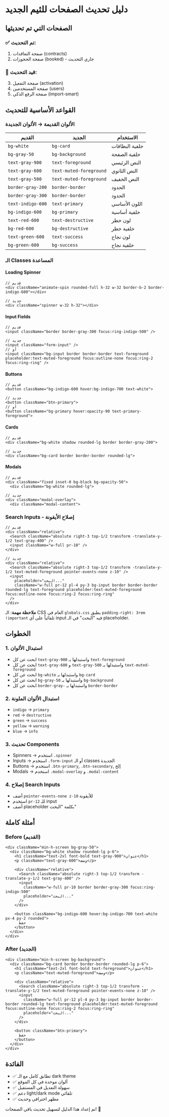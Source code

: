 # دليل تحديث الصفحات للثيم الجديد

## الصفحات التي تم تحديثها

### ✅ تم التحديث:
1. صفحة التعاقدات (contracts)
2. صفحة الحجوزات (booked) - جاري التحديث

### 🔄 قيد التحديث:
3. صفحة التفعيل (activation)
4. صفحة المستخدمين (users)
5. صفحة الرفع الذكي (import-smart)

## القواعد الأساسية للتحديث

### الألوان القديمة → الألوان الجديدة

| القديم | الجديد | الاستخدام |
|--------|--------|-----------|
| `bg-white` | `bg-card` | خلفية البطاقات |
| `bg-gray-50` | `bg-background` | خلفية الصفحة |
| `text-gray-900` | `text-foreground` | النص الرئيسي |
| `text-gray-600` | `text-muted-foreground` | النص الثانوي |
| `text-gray-500` | `text-muted-foreground` | النص الخفيف |
| `border-gray-200` | `border-border` | الحدود |
| `border-gray-300` | `border-border` | الحدود |
| `text-indigo-600` | `text-primary` | اللون الأساسي |
| `bg-indigo-600` | `bg-primary` | خلفية أساسية |
| `text-red-600` | `text-destructive` | لون خطر |
| `bg-red-600` | `bg-destructive` | خلفية خطر |
| `text-green-600` | `text-success` | لون نجاح |
| `bg-green-600` | `bg-success` | خلفية نجاح |

### الـ Classes المساعدة

#### Loading Spinner
```tsx
// قديم
<div className="animate-spin rounded-full h-32 w-32 border-b-2 border-indigo-600"></div>

// جديد
<div className="spinner w-32 h-32"></div>
```

#### Input Fields
```tsx
// قديم
<input className="border border-gray-300 focus:ring-indigo-500" />

// جديد
<input className="form-input" />
// أو
<input className="bg-input border border-border text-foreground placeholder:text-muted-foreground focus:outline-none focus:ring-2 focus:ring-ring" />
```

#### Buttons
```tsx
// قديم
<button className="bg-indigo-600 hover:bg-indigo-700 text-white">

// جديد
<button className="btn-primary">
// أو
<button className="bg-primary hover:opacity-90 text-primary-foreground">
```

#### Cards
```tsx
// قديم
<div className="bg-white shadow rounded-lg border border-gray-200">

// جديد
<div className="bg-card border border-border rounded-lg">
```

#### Modals
```tsx
// قديم
<div className="fixed inset-0 bg-black bg-opacity-50">
  <div className="bg-white rounded-lg">

// جديد
<div className="modal-overlay">
  <div className="modal-content">
```

### Search Inputs - إصلاح الأيقونة

```tsx
// قديم
<div className="relative">
  <Search className="absolute right-3 top-1/2 transform -translate-y-1/2 text-gray-400" />
  <input className="w-full pr-10" />
</div>

// جديد
<div className="relative">
  <Search className="absolute right-3 top-1/2 transform -translate-y-1/2 text-muted-foreground pointer-events-none z-10" />
  <input 
    placeholder="البحث..." 
    className="w-full pr-12 pl-4 py-3 bg-input border border-border rounded-lg text-foreground placeholder:text-muted-foreground focus:outline-none focus:ring-2 focus:ring-ring"
  />
</div>
```

**ملاحظة مهمة**: الـ CSS العام في `globals.css` يطبق `padding-right: 3rem !important` تلقائياً على أي input فيه "البحث" في الـ placeholder.

## الخطوات

### 1. استبدال الألوان
- ابحث عن كل `text-gray-900` واستبدلها بـ `text-foreground`
- ابحث عن كل `text-gray-600` و `text-gray-500` واستبدلها بـ `text-muted-foreground`
- ابحث عن كل `bg-white` واستبدلها بـ `bg-card`
- ابحث عن كل `bg-gray-50` واستبدلها بـ `bg-background`
- ابحث عن كل `border-gray-` واستبدلها بـ `border-border`

### 2. استبدال الألوان الملونة
- `indigo` → `primary`
- `red` → `destructive`
- `green` → `success`
- `yellow` → `warning`
- `blue` → `info`

### 3. تحديث Components
- Spinners → استخدم `.spinner`
- Inputs → استخدم `.form-input` أو الـ classes الجديدة
- Buttons → استخدم `.btn-primary`, `.btn-secondary`, إلخ
- Modals → استخدم `.modal-overlay` و `.modal-content`

### 4. إصلاح Search Inputs
- أضف `pointer-events-none z-10` للأيقونة
- استخدم `pr-12` للـ input
- أضف placeholder بكلمة "البحث"

## أمثلة كاملة

### Before (القديم)
```tsx
<div className="min-h-screen bg-gray-50">
  <div className="bg-white shadow rounded-lg p-6">
    <h1 className="text-2xl font-bold text-gray-900">عنوان</h1>
    <p className="text-gray-600">وصف</p>
    
    <div className="relative">
      <Search className="absolute right-3 top-1/2 transform -translate-y-1/2 text-gray-400" />
      <input 
        className="w-full pr-10 border border-gray-300 focus:ring-indigo-500"
        placeholder="البحث..."
      />
    </div>
    
    <button className="bg-indigo-600 hover:bg-indigo-700 text-white px-4 py-2 rounded">
      حفظ
    </button>
  </div>
</div>
```

### After (الجديد)
```tsx
<div className="min-h-screen bg-background">
  <div className="bg-card border border-border rounded-lg p-6">
    <h1 className="text-2xl font-bold text-foreground">عنوان</h1>
    <p className="text-muted-foreground">وصف</p>
    
    <div className="relative">
      <Search className="absolute right-3 top-1/2 transform -translate-y-1/2 text-muted-foreground pointer-events-none z-10" />
      <input 
        className="w-full pr-12 pl-4 py-3 bg-input border border-border rounded-lg text-foreground placeholder:text-muted-foreground focus:outline-none focus:ring-2 focus:ring-ring"
        placeholder="البحث..."
      />
    </div>
    
    <button className="btn-primary">
      حفظ
    </button>
  </div>
</div>
```

## الفائدة

- ✅ تطابق كامل مع الـ dark theme
- ✅ ألوان موحدة في كل الموقع
- ✅ سهولة التعديل في المستقبل
- ✅ دعم light/dark mode تلقائي
- ✅ مظهر احترافي وحديث

تم إعداد هذا الدليل لتسهيل تحديث باقي الصفحات! 🎨

